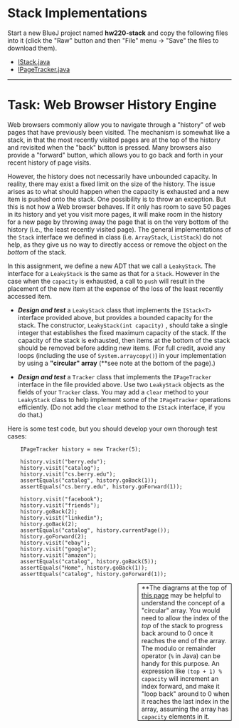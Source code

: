 # Stack Implementations

Start a new BlueJ project named **hw220-stack** and copy the following files into it (click the "Raw" button and then "File" menu -> "Save" the files to download them).
- [IStack.java](IStack.java)
- [IPageTracker.java](IPageTracker.java)


---

# Task: Web Browser History Engine

Web browsers commonly allow you to navigate through a "history" of web pages that have previously been visited. The mechanism is somewhat like a stack, in that the most recently visited pages are at the top of the history and revisited when the "back" button is pressed. Many browsers also provide a "forward" button, which allows you to go back and forth in your recent history of page visits.

However, the history does not necessarily have unbounded capacity. In reality, there may exist a fixed limit on the size of the history. The issue arises as to what should happen when the capacity is exhausted and a new item is pushed onto the stack. One possibility is to throw an exception. But this is not how a Web browser behaves. If it only has room to save 50 pages in its history and yet you visit more pages, it will make room in the history for a new page by throwing away the page that is on the very bottom of the history (i.e., the least recently visited page). The general implementations of the `Stack` interface we defined in class (i.e. `ArrayStack`, `ListStack`) do not help, as they give us no way to directly access or remove the object on the *bottom* of the stack.

In this assignment, we define a new ADT that we call a `LeakyStack`. The interface for a `LeakyStack` is the same as that for a `Stack`. However in the case when the `capacity` is exhausted, a call to `push` will result in the placement of the new item at the expense of the loss of the least recently accessed item.


- ***Design and test*** a `LeakyStack` class that implements the `IStack<T>` interface provided above, but provides a bounded capacity for the stack. The constructor, `LeakyStack(int capacity)` , should take a single integer that establishes the fixed maximum capacity of the stack. If the capacity of the stack is exhausted, then items at the bottom of the stack should be removed before adding new items. (For full credit, avoid any loops (including the use of `System.arraycopy()`) in your implementation by using a **"circular" array** (\*\*see note at the bottom of the page).)
 

- ***Design and test*** a `Tracker` class that implements the `IPageTracker` interface in the file provided above. Use two `LeakyStack` objects as the fields of your `Tracker` class. You may add a `clear` method to your `LeakyStack` class to help implement some of the `IPageTracker` operations efficiently. (Do not add the `clear` method to the `IStack` interface, if you do that.)

Here is some test code, but you should develop your own thorough test cases:

```
    IPageTracker history = new Tracker(5);
    
    history.visit("berry.edu");
    history.visit("catalog");
    history.visit("cs.berry.edu");
    assertEquals("catalog", history.goBack(1));
    assertEquals("cs.berry.edu", history.goForward(1));
    
    history.visit("facebook");
    history.visit("friends");
    history.goBack(2);
    history.visit("linkedin");
    history.goBack(2);
    assertEquals("catalog", history.currentPage());
    history.goForward(2);
    history.visit("ebay");
    history.visit("google");
    history.visit("amazon");
    assertEquals("catalog", history.goBack(5));
    assertEquals("Home", history.goBack(1));
    assertEquals("catalog", history.goForward(1));
```


<div style="width: 40%; float: right; border: 1px solid black; padding-left: .5em;">
**The diagrams at the top of <a href="http://www.mathcs.emory.edu/~cheung/Courses/171/Syllabus/8-List/array-queue2.html">this page</a> may be helpful to understand the concept of a "circular" array. You would need to allow the index of the <em>top</em>  of the stack  to progress back around to 0 once it reaches the end of the array. The modulo or remainder operator (<code>%</code> in Java) can be handy for this purpose. An expression like <code>(top + 1) % capacity</code> will increment an index forward, and make it "loop back" around to 0 when it reaches the last index in the array, assuming the array has <code>capacity</code> elements in it.
</div>
